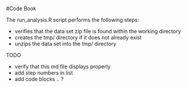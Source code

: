 #Code Book

The run_analysis.R script performs the following steps:
- verifies that the data set zip file is found within the working directory
- creates the tmp/ directory if it does not already exist
- unzips the data set into the tmp/ directory


TODO
- verify that this md file displays properly
- add step numbers in list
- add code blocks .. ?